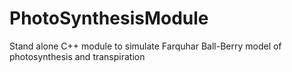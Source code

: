 PhotoSynthesisModule
====================

Stand alone C++ module to simulate Farquhar Ball-Berry model of photosynthesis and transpiration
